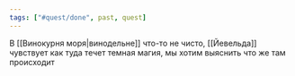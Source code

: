 ```yaml
---
tags: ["#quest/done", past, quest]
---
```


В [[Винокурня моря|винодельне]] что-то не чисто, [[Йевельда]] чувствует как туда течет темная магия, мы хотим выяснить что же там происходит
